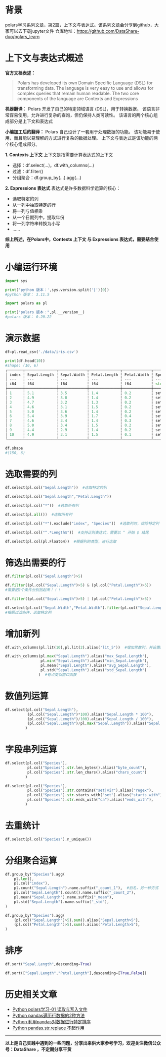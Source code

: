 # 背景
polars学习系列文章，第2篇，上下文与表达式。该系列文章会分享到github，大家可以去下载jupyter文件
仓库地址：https://github.com/DataShare-duo/polars_learn

# 上下文与表达式概述
**官方文档表述：**

>Polars has developed its own Domain Specific Language (DSL) for transforming data.
The language is very easy to use and allows for complex queries that remain human readable.
The two core components of the language are Contexts and Expressions

**机器翻译：**
Polars 开发了自己的特定领域语言 (DSL)，用于转换数据。
该语言非常容易使用，允许进行复杂的查询，但仍保持人类可读性。
该语言的两个核心组成部分是上下文和表达式

**小编加工后的翻译：**
Polars 自己设计了一套用于处理数据的功能。
该功能易于使用，而且能以易理解的方式进行复杂的数据处理。
上下文与表达式是该功能的两个核心组成部分。

**1. Contexts 上下文**
上下文是指需要计算表达式的上下文
- 选择：df.select(...)，df.with_columns(...)
- 过滤：df.filter()
- 分组聚合：df.group_by(...).agg(...)

**2. Expressions 表达式**
表达式是许多数据科学运算的核心：
- 选取特定的列
- 从一列中抽取特定的行
- 将一列与值相乘
- 从一个日期列中，提取年份
- 将一列字符串转换为小写
- ......

**综上所述，在Polars中，Contexts 上下文 与 Expressions 表达式，需要结合使用**

# 小编运行环境
```python
import sys

print('python 版本：',sys.version.split('|')[0])
#python 版本： 3.11.5 

import polars as pl

print("polars 版本：",pl.__version__)
#polars 版本： 0.20.22
```
# 演示数据
```python
df=pl.read_csv('./data/iris.csv')

print(df.head(10))
#shape: (10, 6)
┌───────┬──────────────┬─────────────┬──────────────┬─────────────┬─────────┐
│ index ┆ Sepal.Length ┆ Sepal.Width ┆ Petal.Length ┆ Petal.Width ┆ Species │
│ ---   ┆ ---          ┆ ---         ┆ ---          ┆ ---         ┆ ---     │
│ i64   ┆ f64          ┆ f64         ┆ f64          ┆ f64         ┆ str     │
╞═══════╪══════════════╪═════════════╪══════════════╪═════════════╪═════════╡
│ 1     ┆ 5.1          ┆ 3.5         ┆ 1.4          ┆ 0.2         ┆ setosa  │
│ 2     ┆ 4.9          ┆ 3.0         ┆ 1.4          ┆ 0.2         ┆ setosa  │
│ 3     ┆ 4.7          ┆ 3.2         ┆ 1.3          ┆ 0.2         ┆ setosa  │
│ 4     ┆ 4.6          ┆ 3.1         ┆ 1.5          ┆ 0.2         ┆ setosa  │
│ 5     ┆ 5.0          ┆ 3.6         ┆ 1.4          ┆ 0.2         ┆ setosa  │
│ 6     ┆ 5.4          ┆ 3.9         ┆ 1.7          ┆ 0.4         ┆ setosa  │
│ 7     ┆ 4.6          ┆ 3.4         ┆ 1.4          ┆ 0.3         ┆ setosa  │
│ 8     ┆ 5.0          ┆ 3.4         ┆ 1.5          ┆ 0.2         ┆ setosa  │
│ 9     ┆ 4.4          ┆ 2.9         ┆ 1.4          ┆ 0.2         ┆ setosa  │
│ 10    ┆ 4.9          ┆ 3.1         ┆ 1.5          ┆ 0.1         ┆ setosa  │
└───────┴──────────────┴─────────────┴──────────────┴─────────────┴─────────┘

df.shape
#(150, 6)
```

# 选取需要的列
```python
df.select(pl.col("Sepal.Length"))  #选取特定的列

df.select(pl.col("Sepal.Length","Petal.Length"))

df.select(pl.col("*"))  #选取所有列

df.select(pl.all())  #选取所有列

df.select(pl.col("*").exclude("index", "Species"))  #选取列时，排除特定列

df.select(pl.col("^.*Length$"))  #支持正则表达式，需要以 ^ 开始 $ 结尾

df.select(pl.col(pl.Float64))  #根据列的类型，进行选取
```

# 筛选出需要的行
```python
df.filter(pl.col("Sepal.Length")>5)  

df.filter((pl.col("Sepal.Length")>5) & (pl.col("Petal.Length")>5))  
#需要把2个条件分别括起来！！！

df.filter((pl.col("Sepal.Length")>5) | (pl.col("Petal.Length")>5))

df.select(pl.col("Sepal.Width","Petal.Width").filter(pl.col("Sepal.Length")>5))
#根据过滤条件，选取特定列
```

# 增加新列
```python
df.with_columns(pl.lit(10),pl.lit(2).alias("lit_5"))  #增加常数列，并设置别名

df.with_columns(pl.max("Sepal.Length").alias("max_Sepal.Length"),
                pl.min("Sepal.Length").alias("min_Sepal.Length"),
                pl.mean("Sepal.Length").alias("avg_Sepal.Length"),
                pl.std("Sepal.Length").alias("std_Sepal.Length")
               )  #有点类似窗口函数
```

# 数值列运算
```python
df.select(pl.col("Sepal.Length"),
          (pl.col("Sepal.Length")*100).alias("Sepal.Length * 100"),
          (pl.col("Sepal.Length")/100).alias("Sepal.Length / 100"),
          (pl.col("Sepal.Length")/pl.max("Sepal.Length")).alias("Sepal.Length /max_Sepal.Length")
         )
```

# 字段串列运算
```python
df.select(pl.col("Species"),
          pl.col("Species").str.len_bytes().alias("byte_count"),
          pl.col("Species").str.len_chars().alias("chars_count")
         )

df.select(pl.col("Species"),
          pl.col("Species").str.contains("set|vir").alias("regex"),
          pl.col("Species").str.starts_with("set").alias("starts_with"),
          pl.col("Species").str.ends_with("ca").alias("ends_with"),
         )
```

# 去重统计
```python
df.select(pl.col("Species").n_unique())
```

# 分组聚合运算
```python
df.group_by("Species").agg(
    pl.len(),
    pl.col("index"),
    pl.count("Sepal.Length").name.suffix("_count_1"),  #别名，另一种方式
    pl.col("Sepal.Length").count().name.suffix("_count_2"),
    pl.mean("Sepal.Length").name.suffix("_mean"),
    pl.std("Sepal.Length").name.suffix("_std"),
)

df.group_by("Species").agg(
    (pl.col("Sepal.Length")>5).sum().alias("Sepal.Length>5"),
    (pl.col("Petal.Length")>5).sum().alias("Petal.Length>5"),
)
```

# 排序
```python
df.sort("Sepal.Length",descending=True)

df.sort(["Sepal.Length","Petal.Length"],descending=[True,False])
```

# 历史相关文章
- [Python polars学习-01 读取与写入文件](https://www.jianshu.com/p/40abe6c2018d)
- [Python pandas遍历行数据的2种方法](https://www.jianshu.com/p/9b4596949f62)
- [Python 利用pandas对数据进行特定排序](https://www.jianshu.com/p/8cee0d657696)
- [Python pandas.str.replace 不起作用](https://www.jianshu.com/p/b8e9ddee3b04)

**************************************************************************
**以上是自己实践中遇到的一些问题，分享出来供大家参考学习，欢迎关注微信公众号：DataShare ，不定期分享干货**
